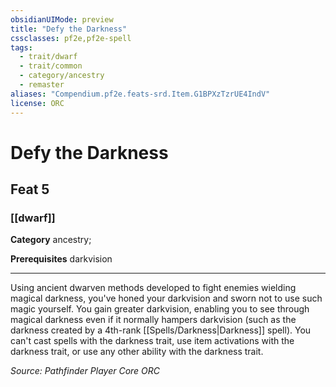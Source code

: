 ```yaml
---
obsidianUIMode: preview
title: "Defy the Darkness"
cssclasses: pf2e,pf2e-spell
tags:
  - trait/dwarf
  - trait/common
  - category/ancestry
  - remaster
aliases: "Compendium.pf2e.feats-srd.Item.G1BPXzTzrUE4IndV"
license: ORC
---
```

# Defy the Darkness
## Feat 5
### [[dwarf]]

**Category** ancestry; 



**Prerequisites** darkvision
* * *
Using ancient dwarven methods developed to fight enemies wielding magical darkness, you've honed your darkvision and sworn not to use such magic yourself. You gain greater darkvision, enabling you to see through magical darkness even if it normally hampers darkvision (such as the darkness created by a 4th-rank [[Spells/Darkness|Darkness]] spell). You can't cast spells with the darkness trait, use item activations with the darkness trait, or use any other ability with the darkness trait.

*Source: Pathfinder Player Core*
*ORC*